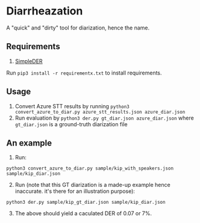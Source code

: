 # Diarrheazation

A "quick" and "dirty" tool for diarization, hence the name.

## Requirements
1. [SimpleDER](https://github.com/wq2012/SimpleDER)

Run `pip3 install -r requirementx.txt` to install requirements.

## Usage
1. Convert Azure STT results by running `python3 convert_azure_to_diar.py azure_stt_results.json azure_diar.json`
2. Run evaluation by `python3 der.py gt_diar.json azure_diar.json` where `gt_diar.json` is a ground-truth diarization file

## An example
1. Run:
```
python3 convert_azure_to_diar.py sample/kip_with_speakers.json sample/kip_diar.json
```
2. Run (note that this GT diarization is a made-up example hence inaccurate. it's there for an illustration purpose):
```
python3 der.py sample/kip_gt_diar.json sample/kip_diar.json
```
3. The above should yield a caculated DER of 0.07 or 7%.
